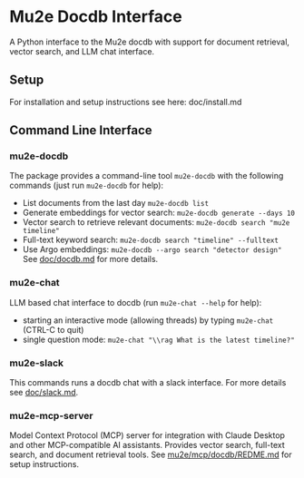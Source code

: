 # Mu2e Docdb Interface

A Python interface to the Mu2e docdb with support for document retrieval, vector search, and LLM chat interface.

## Setup
For installation and setup instructions see here: doc/install.md

## Command Line Interface
### mu2e-docdb
The package provides a command-line tool `mu2e-docdb` with the following commands (just run `mu2e-docdb` for help):
- List documents from the last day `mu2e-docdb list`
- Generate embeddings for vector search: `mu2e-docdb generate --days 10`
- Vector search to retrieve relevant documents: `mu2e-docdb search "mu2e timeline"`
- Full-text keyword search: `mu2e-docdb search "timeline" --fulltext`
- Use Argo embeddings: `mu2e-docdb --argo search "detector design"`
See [doc/docdb.md](doc/docdb.md) for more details.

### mu2e-chat
LLM based chat interface to docdb (run `mu2e-chat --help` for help):
- starting an interactive mode (allowing threads) by typing `mu2e-chat` (CTRL-C to quit)
- single question mode: `mu2e-chat "\\rag What is the latest timeline?"`

### mu2e-slack
This commands runs a docdb chat with a slack interface. For more details see [doc/slack.md](doc/slack.md).

### mu2e-mcp-server
Model Context Protocol (MCP) server for integration with Claude Desktop and other MCP-compatible AI assistants. Provides vector search, full-text search, and document retrieval tools. See [mu2e/mcp/docdb/REDME.md](mu2e/mcp/docdb/REDME.md) for setup instructions.
